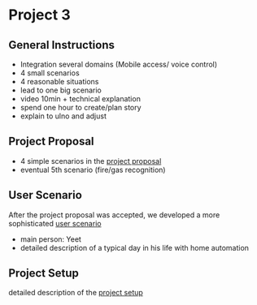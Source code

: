 # Project 3
## General Instructions
- Integration several domains (Mobile access/ voice control)
- 4 small scenarios
- 4 reasonable situations
- lead to one big scenario
- video 10min + technical explanation
- spend one hour to create/plan story
- explain to ulno and adjust

## Project Proposal
- 4 simple scenarios in the [project proposal](./project_proposal.md)
- eventual 5th scenario (fire/gas recognition)

## User Scenario
After the project proposal was accepted, we developed a more sophisticated [user scenario](./user_scenario.md)
- main person: Yeet
- detailed description of a typical day in his life with home automation

## Project Setup
detailed description of the [project setup](./project_setup.md)
